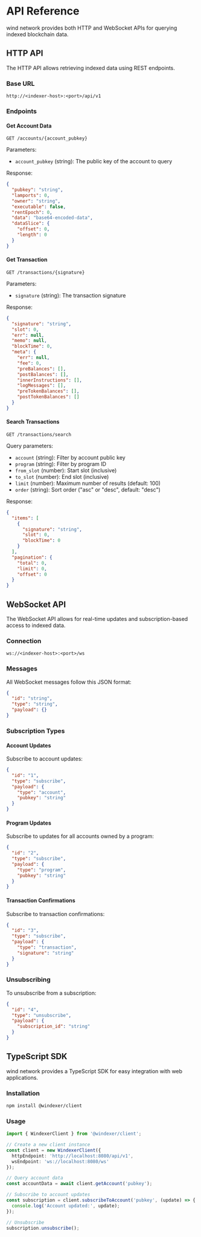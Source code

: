 # API Reference

wind network provides both HTTP and WebSocket APIs for querying indexed blockchain data.

## HTTP API

The HTTP API allows retrieving indexed data using REST endpoints.

### Base URL

```
http://<indexer-host>:<port>/api/v1
```

### Endpoints

#### Get Account Data

```
GET /accounts/{account_pubkey}
```

Parameters:
- `account_pubkey` (string): The public key of the account to query

Response:
```json
{
  "pubkey": "string",
  "lamports": 0,
  "owner": "string",
  "executable": false,
  "rentEpoch": 0,
  "data": "base64-encoded-data",
  "dataSlice": {
    "offset": 0,
    "length": 0
  }
}
```

#### Get Transaction

```
GET /transactions/{signature}
```

Parameters:
- `signature` (string): The transaction signature

Response:
```json
{
  "signature": "string",
  "slot": 0,
  "err": null,
  "memo": null,
  "blockTime": 0,
  "meta": {
    "err": null,
    "fee": 0,
    "preBalances": [],
    "postBalances": [],
    "innerInstructions": [],
    "logMessages": [],
    "preTokenBalances": [],
    "postTokenBalances": []
  }
}
```

#### Search Transactions

```
GET /transactions/search
```

Query parameters:
- `account` (string): Filter by account public key
- `program` (string): Filter by program ID
- `from_slot` (number): Start slot (inclusive)
- `to_slot` (number): End slot (inclusive)
- `limit` (number): Maximum number of results (default: 100)
- `order` (string): Sort order ("asc" or "desc", default: "desc")

Response:
```json
{
  "items": [
    {
      "signature": "string",
      "slot": 0,
      "blockTime": 0
    }
  ],
  "pagination": {
    "total": 0,
    "limit": 0,
    "offset": 0
  }
}
```

## WebSocket API

The WebSocket API allows for real-time updates and subscription-based access to indexed data.

### Connection

```
ws://<indexer-host>:<port>/ws
```

### Messages

All WebSocket messages follow this JSON format:

```json
{
  "id": "string",
  "type": "string",
  "payload": {}
}
```

### Subscription Types

#### Account Updates

Subscribe to account updates:

```json
{
  "id": "1",
  "type": "subscribe",
  "payload": {
    "type": "account",
    "pubkey": "string"
  }
}
```

#### Program Updates

Subscribe to updates for all accounts owned by a program:

```json
{
  "id": "2",
  "type": "subscribe",
  "payload": {
    "type": "program",
    "pubkey": "string"
  }
}
```

#### Transaction Confirmations

Subscribe to transaction confirmations:

```json
{
  "id": "3",
  "type": "subscribe",
  "payload": {
    "type": "transaction",
    "signature": "string"
  }
}
```

### Unsubscribing

To unsubscribe from a subscription:

```json
{
  "id": "4",
  "type": "unsubscribe",
  "payload": {
    "subscription_id": "string"
  }
}
```

## TypeScript SDK

wind network provides a TypeScript SDK for easy integration with web applications.

### Installation

```bash
npm install @windexer/client
```

### Usage

```typescript
import { WindexerClient } from '@windexer/client';

// Create a new client instance
const client = new WindexerClient({
  httpEndpoint: 'http://localhost:8080/api/v1',
  wsEndpoint: 'ws://localhost:8080/ws'
});

// Query account data
const accountData = await client.getAccount('pubkey');

// Subscribe to account updates
const subscription = client.subscribeToAccount('pubkey', (update) => {
  console.log('Account updated:', update);
});

// Unsubscribe
subscription.unsubscribe();
``` 